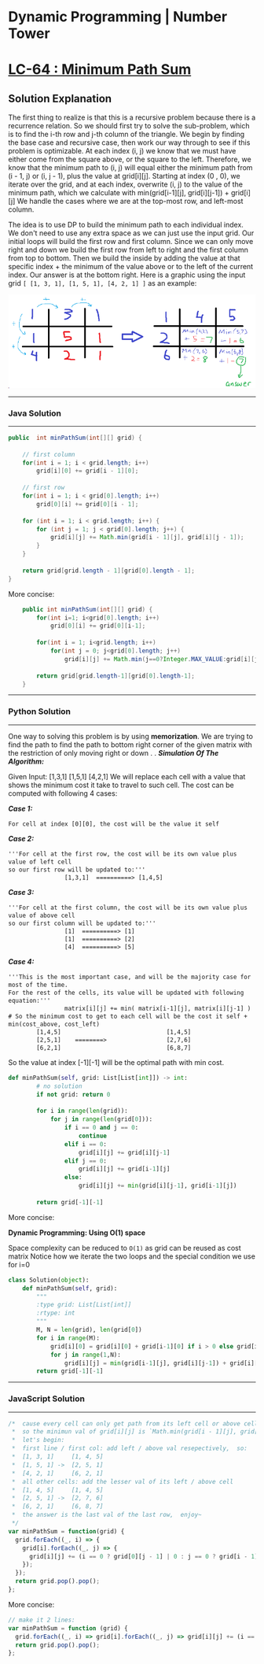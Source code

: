 # Dynamic Programming | Number Tower
# [LC-64 : Minimum Path Sum](https://leetcode.com/problems/minimum-path-sum/)

## Solution Explanation
The first thing to realize is that this is a recursive problem because there is a recurrence relation. So we should first try to solve the sub-problem, which is to find the i-th row and j-th column of the triangle. We begin by finding the base case and recursive case, then work our way through to see if this problem is optimizable.
At each index (i, j) we know that we must have either come from the square above, or the square to the left. Therefore, we know that the minimum path to (i, j) will equal either the minimum path from (i - 1, j) or (i, j - 1), plus the value at grid[i][j].
Starting at index (0 , 0), we iterate over the grid, and at each index, overwrite (i, j) to the value of the minimum path, which we calculate with min(grid[i-1][j], grid[i][j-1]) + grid[i][j] We handle the cases where we are at the top-most row, and left-most column.


The idea is to use DP to build the minimum path to each individual index. 
We don't need to use any extra space as we can just use the input grid. Our initial loops will build the first row 
and first column. Since we can only move right and down we build the first row from left to right and the first column 
from top to bottom. Then we build the inside by adding the value at that specific index + the minimum of the value above 
or to the left of the current index. Our answer is at the bottom right. 
Here is a graphic using the input grid `[ [1, 3, 1], [1, 5, 1], [4, 2, 1] ]` as an example:

![lc-64-solution-explanation](./assets/lc-64-solution-explanation.png)

---
### Java Solution
---
```java
public  int minPathSum(int[][] grid) {
    
	// first column
    for(int i = 1; i < grid.length; i++)
    	grid[i][0] += grid[i - 1][0];

    // first row
    for(int i = 1; i < grid[0].length; i++)
    	grid[0][i] += grid[0][i - 1];

    for (int i = 1; i < grid.length; i++) {
    	for (int j = 1; j < grid[0].length; j++) {
    		grid[i][j] += Math.min(grid[i - 1][j], grid[i][j - 1]);
    	}
    }

    return grid[grid.length - 1][grid[0].length - 1];
}
```

More concise:

```Java
    public int minPathSum(int[][] grid) {
        for(int i=1; i<grid[0].length; i++)
            grid[0][i] += grid[0][i-1];
        
        for(int i = 1; i<grid.length; i++)
            for(int j = 0; j<grid[0].length; j++)
                grid[i][j] += Math.min(j==0?Integer.MAX_VALUE:grid[i][j-1] , grid[i-1][j]);

        return grid[grid.length-1][grid[0].length-1];
    }
```

---
### Python Solution
---

One way to solving this problem is by using **memorization**. We are trying to find the path to find the path to bottom right corner of the given matrix with the restriction of only moving right or down
.
.
___Simulation Of The Algorithm:___

Given Input:
  [1,3,1]
  [1,5,1]
  [4,2,1]
We will replace each cell with a value that shows the minimum cost it take to travel to such cell. The cost can be computed with following 4 cases:

___Case 1:___
```
For cell at index [0][0], the cost will be the value it self
```

___Case 2:___
```
'''For cell at the first row, the cost will be its own value plus value of left cell
so our first row will be updated to:'''
				[1,3,1]  ==========> [1,4,5]
```

___Case 3:___
```
'''For cell at the first column, the cost will be its own value plus value of above cell
so our first column will be updated to:'''
				[1]  ==========> [1]
				[1]  ==========> [2]
				[4]  ==========> [5]
```

___Case 4:___
```
'''This is the most important case, and will be the majority case for most of the time. 
For the rest of the cells, its value will be updated with following equation:'''
				matrix[i][j] += min( matrix[i-1][j], matrix[i][j-1] )
# So the minimum cost to get to each cell will be the cost it self + min(cost_above, cost_left)
		[1,4,5]                              [1,4,5]
		[2,5,1]    ========>                 [2,7,6]
	    [6,2,1]                              [6,8,7]
```

So the value at index [-1][-1] will be the optimal path with min cost.

```python
def minPathSum(self, grid: List[List[int]]) -> int:
        # no solution
        if not grid: return 0

        for i in range(len(grid)):
            for j in range(len(grid[0])):
                if i == 0 and j == 0:
                    continue
                elif i == 0:
                    grid[i][j] += grid[i][j-1]
                elif j == 0:
                    grid[i][j] += grid[i-1][j]
                else:
                    grid[i][j] += min(grid[i][j-1], grid[i-1][j])
                                
        return grid[-1][-1]
```

More concise:

**Dynamic Programming: Using O(1) space**

Space complexity can be reduced to `O(1)` as grid can be reused as cost matrix
Notice how we iterate the two loops and the special condition we use for i=0

```python
class Solution(object):
    def minPathSum(self, grid):
        """
        :type grid: List[List[int]]
        :rtype: int
        """
        M, N = len(grid), len(grid[0])
        for i in range(M):
            grid[i][0] = grid[i][0] + grid[i-1][0] if i > 0 else grid[i][0]
            for j in range(1,N):
                grid[i][j] = min(grid[i-1][j], grid[i][j-1]) + grid[i][j] if i > 0 else grid[i][j-1]+grid[i][j]
        return grid[-1][-1]
```

---
### JavaScript Solution
---
```JavaScript
/*  cause every cell can only get path from its left cell or above cell, 
 *  so the minimun val of grid[i][j] is `Math.min(grid[i - 1][j], grid[i][j - 1])` + its own val
 *  let's begin:
 *  first line / first col: add left / above val resepectively,  so:
 *  [1, 3, 1]     [1, 4, 5]
 *  [1, 5, 1] ->  [2, 5, 1]
 *  [4, 2, 1]     [6, 2, 1]
 *  all other cells: add the lesser val of its left / above cell
 *  [1, 4, 5]     [1, 4, 5]
 *  [2, 5, 1] ->  [2, 7, 6]
 *  [6, 2, 1]     [6, 8, 7]
 *  the answer is the last val of the last row,  enjoy~
 */
var minPathSum = function(grid) {
  grid.forEach((_, i) => {
    grid[i].forEach((_, j) => {
      grid[i][j] += (i == 0 ? grid[0][j - 1] | 0 : j == 0 ? grid[i - 1][0] | 0 : Math.min(grid[i - 1][j], grid[i][j - 1]))
    });
  });
  return grid.pop().pop();
};
```

More concise:

```JavaScript
// make it 2 lines:
var minPathSum = function (grid) {
  grid.forEach((_, i) => grid[i].forEach((_, j) => grid[i][j] += (i == 0 ? grid[0][j - 1] | 0 : j == 0 ? grid[i - 1][0] | 0 : Math.min(grid[i - 1][j], grid[i][j - 1]))));
  return grid.pop().pop();
};
```
